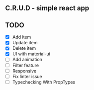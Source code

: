 ## C.R.U.D - simple react app

## TODO

- [x] Add item
- [x] Update item
- [x] Delete item
- [x] UI with material-ui
- [ ] Add animation
- [ ] Filter feature
- [ ] Responsive
- [ ] Fix linter issue
- [ ] Typechecking With PropTypes
